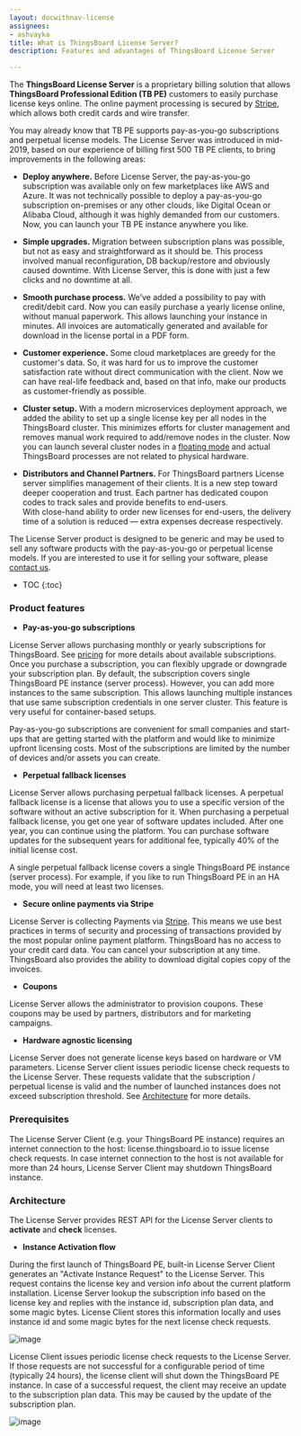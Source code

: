 ```yaml
---
layout: docwithnav-license
assignees:
- ashvayka
title: What is ThingsBoard License Server?
description: Features and advantages of ThingsBoard License Server

---
```



The **ThingsBoard License Server** is a proprietary billing solution that allows **ThingsBoard Professional Edition (TB PE)** customers to easily purchase license keys online.
The online payment processing is secured by [Stripe](https://stripe.com/), which allows both credit cards and wire transfer. 


You may already know that TB PE supports pay-as-you-go subscriptions and perpetual license models. 
The License Server was introduced in mid-2019, based on our experience of billing first 500 TB PE clients, to bring improvements in the following areas:

 - **Deploy anywhere.** Before License Server, the pay-as-you-go subscription was available only on few marketplaces like AWS and Azure. 
  It was not technically possible to deploy a pay-as-you-go subscription on-premises or any other clouds, like Digital Ocean or Alibaba Cloud, although it was highly demanded from our customers.
  Now, you can launch your TB PE instance anywhere you like.
    
 - **Simple upgrades.** Migration between subscription plans was possible, but not as easy and straightforward as it should be. 
 This process involved manual reconfiguration, DB backup/restore and obviously caused downtime.
 With License Server, this is done with just a few clicks and no downtime at all.  
    
 - **Smooth purchase process.** We’ve added a possibility to pay with credit/debit card. 
 Now you can easily purchase a yearly license online, without manual paperwork. 
 This allows launching your instance in minutes. 
 All invoices are automatically generated and available for download in the license portal in a PDF form.
 
 - **Customer experience.** Some cloud marketplaces are greedy for the customer's data. 
 So, it was hard for us to improve the customer satisfaction rate without direct communication with the client.
 Now we can have real-life feedback and, based on that info, make our products as customer-friendly as possible.
 
 - **Cluster setup.** With a modern microservices deployment approach, we added the ability to set up a single license key per all nodes in the ThingsBoard cluster. 
 This minimizes efforts for cluster management and removes manual work required to add/remove nodes in the cluster. 
 Now you can launch several cluster nodes in a [floating mode](https://en.wikipedia.org/wiki/Floating_licensing) and actual ThingsBoard processes are not related to physical hardware.
 
 - **Distributors and Channel Partners.** For ThingsBoard partners License server simplifies management of their clients. 
 It is a new step toward deeper cooperation and trust. Each partner has dedicated coupon codes to track sales and provide benefits to end-users.   
 With close-hand ability to order new licenses for end-users, the delivery time of a solution is reduced — extra expenses decrease respectively.
 
The License Server product is designed to be generic and may be used to sell any software products with the pay-as-you-go or perpetual license models.
If you are interested to use it for selling your software, please [contact us](/docs/contact-us/).  

* TOC
{:toc}
 
### Product features

 - **Pay-as-you-go subscriptions**
 
License Server allows purchasing monthly or yearly subscriptions for ThingsBoard. See [pricing](/pricing/) for more details about available subscriptions.
Once you purchase a subscription, you can flexibly upgrade or downgrade your subscription plan. By default, the subscription covers single ThingsBoard PE instance (server process). 
However, you can add more instances to the same subscription. This allows launching multiple instances that use same subscription credentials in one server cluster.
This feature is very useful for container-based setups.

Pay-as-you-go subscriptions are convenient for small companies and start-ups that are getting started with the platform and would like to minimize upfront licensing costs. 
Most of the subscriptions are limited by the number of devices and/or assets you can create.

 - **Perpetual fallback licenses**  
 
License Server allows purchasing perpetual fallback licenses. 
A perpetual fallback license is a license that allows you to use a specific version of the software without an active subscription for it. 
When purchasing a perpetual fallback license, you get one year of software updates included. After one year, you can continue using the platform.
You can purchase software updates for the subsequent years for additional fee, typically 40% of the initial license cost.

A single perpetual fallback license covers a single ThingsBoard PE instance (server process). 
For example, if you like to run ThingsBoard PE in an HA mode, you will need at least two licenses.

 - **Secure online payments via Stripe**
 
License Server is collecting Payments via [Stripe](https://stripe.com/). 
This means we use best practices in terms of security and processing of transactions provided by the most popular online payment platform.
ThingsBoard has no access to your credit card data. You can cancel your subscription at any time. 
ThingsBoard also provides the ability to download digital copies copy of the invoices.   

 - **Coupons**
 
License Server allows the administrator to provision coupons. These coupons may be used by partners, distributors and for marketing campaigns.

 - **Hardware agnostic licensing**
 
License Server does not generate license keys based on hardware or VM parameters. 
License Server client issues periodic license check requests to the License Server. 
These requests validate that the subscription / perpetual license is valid and the number of launched instances does not exceed subscription threshold.
See [Architecture](#architecture) for more details. 

### Prerequisites

The License Server Client (e.g. your ThingsBoard PE instance) requires an internet connection to the host: license.thingsboard.io to issue license check requests. 
In case internet connection to the host is not available for more than 24 hours, License Server Client may shutdown ThingsBoard instance.  

### Architecture  

The License Server provides REST API for the License Server clients to **activate** and **check** licenses.

- **Instance Activation flow**

During the first launch of ThingsBoard PE, built-in License Server Client generates an "Activate Instance Request" to the License Server. 
This request contains the license key and version info about the current platform installation. 
License Server lookup the subscription info based on the license key and replies with the instance id, subscription plan data, and some magic bytes.
License Client stores this information locally and uses instance id and some magic bytes for the next license check requests. 

![image](https://img.thingsboard.io/license/license-activation.gif)

License Client issues periodic license check requests to the License Server.
If those requests are not successful for a configurable period of time (typically 24 hours), the license client will shut down the ThingsBoard PE instance.
In case of a successful request, the client may receive an update to the subscription plan data. This may be caused by the update of the subscription plan.   

![image](https://img.thingsboard.io/license/license-check.gif)
